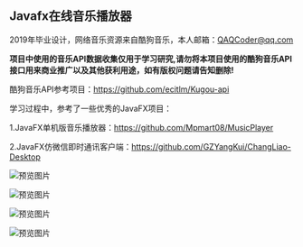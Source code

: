 ## Javafx在线音乐播放器

2019年毕业设计，网络音乐资源来自酷狗音乐，本人邮箱：QAQCoder@qq.com

**项目中使用的音乐API数据收集仅用于学习研究,请勿将本项目使用的酷狗音乐API接口用来商业推广以及其他获利用途，如有版权问题请告知删除!**

酷狗音乐API参考项目：https://github.com/ecitlm/Kugou-api

学习过程中，参考了一些优秀的JavaFX项目：

1.JavaFX单机版音乐播放器：https://github.com/Mpmart08/MusicPlayer

2.JavaFX仿微信即时通讯客户端：https://github.com/GZYangKui/ChangLiao-Desktop

![预览图片](https://github.com/QAQCoder/JavaFX-Online-MusicPlayer/blob/master/preview/2019-04-06_194326.jpg)

![预览图片](https://github.com/QAQCoder/JavaFX-Online-MusicPlayer/blob/master/preview/2019-04-11_202256.jpg)

![预览图片](https://github.com/QAQCoder/JavaFX-Online-MusicPlayer/blob/master/preview/2019-04-11_202221.jpg)

![预览图片](https://github.com/QAQCoder/JavaFX-Online-MusicPlayer/blob/master/preview/2019-04-11_202149.jpg)
